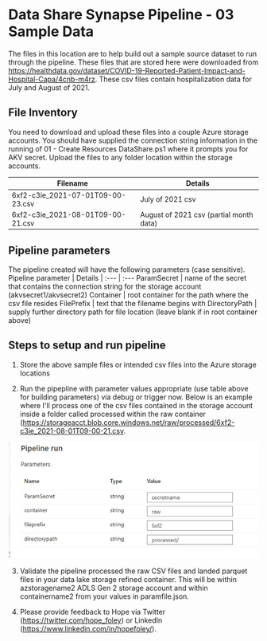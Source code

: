 # Data Share Synapse Pipeline - 03 Sample Data

The files in this location are to help build out a sample source dataset to run through the pipeline.  These files that are stored here were downloaded from 	https://healthdata.gov/dataset/COVID-19-Reported-Patient-Impact-and-Hospital-Capa/4cnb-m4rz.  These csv files contain hospitalization data for July and August of 2021.  

## File Inventory
You need to download and upload these files into a couple Azure storage accounts.  You should have supplied the connection string information in the running of 01 - Create Resources DataShare.ps1 where it prompts you for AKV secret.  Upload the files to any folder location within the storage accounts.  

Filename  | Details
------------- | -------------
6xf2-c3ie_2021-07-01T09-00-23.csv | July of 2021 csv
6xf2-c3ie_2021-08-01T09-00-21.csv  | August of 2021 csv (partial month data)


## Pipeline parameters
The pipeline created will have the following parameters (case sensitive).  
Pipeline parameter | Details
| :--- | :--- 
ParamSecret | name of the secret that contains the connection string for the storage account (akvsecret1/akvsecret2)
Container | root container for the path where the csv file resides
FilePrefix | text that the filename begins with
DirectoryPath | supply further directory path for file location (leave blank if in root container above)

## Steps to setup and run pipeline

1. Store the above sample files or intended csv files into the Azure storage locations 

2. Run the pipepline with parameter values appropriate (use table above for building parameters) via debug or trigger now.  Below is an example where I'll process one of the csv files contained in the storage account inside a folder called processed within the raw container (https://storageacct.blob.core.windows.net/raw/processed/6xf2-c3ie_2021-08-01T09-00-21.csv.  

![alt text](https://github.com/hfoley/EDU/blob/master/images/pipelineparam.jpg?raw=true)
  
3. Validate the pipeline processed the raw CSV files and landed parquet files in your data lake storage refined container.  This will be within azstoragename2 ADLS Gen 2 storage account and within containername2 from your values in paramfile.json.  

4. Please provide feedback to Hope via Twitter (https://twitter.com/hope_foley) or LinkedIn (https://www.linkedin.com/in/hopefoley/).  
